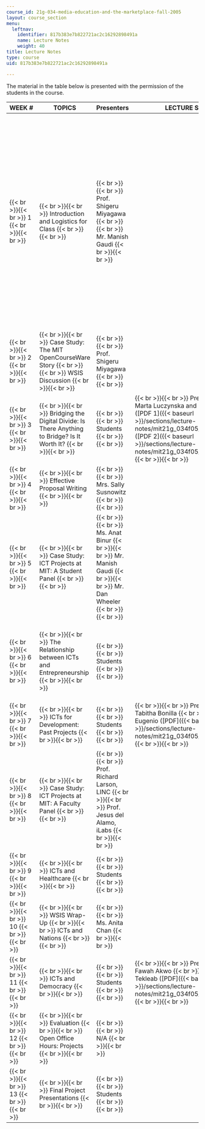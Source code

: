 ```yaml
---
course_id: 21g-034-media-education-and-the-marketplace-fall-2005
layout: course_section
menu:
  leftnav:
    identifier: 817b383e7b822721ac2c16292898491a
    name: Lecture Notes
    weight: 40
title: Lecture Notes
type: course
uid: 817b383e7b822721ac2c16292898491a

---
```


The material in the table below is presented with the permission of the students in the course.

| WEEK # | TOPICS | Presenters | LECTURE SLIDES | HANDOUTS |
| --- | --- | --- | --- | --- |
|  {{< br >}}{{< br >}} 1 {{< br >}}{{< br >}}  |  {{< br >}}{{< br >}} Introduction and Logistics for Class {{< br >}}{{< br >}}  |  {{< br >}}{{< br >}} Prof. Shigeru Miyagawa {{< br >}}{{< br >}} Mr. Manish Gaudi {{< br >}}{{< br >}}  | &nbsp; |  {{< br >}}{{< br >}} Rubric for Oral Presentations ([PDF]({{< baseurl >}}/sections/lecture-notes/mit21g_034f05_rubricorlpr)) (Courtesy of Diane Hendrix.) {{< br >}}{{< br >}} Tips for Oral Presentations ([PDF]({{< baseurl >}}/sections/lecture-notes/mit21g_034f05_tipsfororalp)) (Courtesy of Diane Hendrix.) {{< br >}}{{< br >}} Rubric for Writing ([PDF]({{< baseurl >}}/sections/lecture-notes/mit21g_034f05_rubricforwri)) (Courtesy of Diane Hendrix.) {{< br >}}{{< br >}} Tips for Writing ([PDF]({{< baseurl >}}/sections/lecture-notes/mit21g_034f05_tipsforwriti)) (Courtesy of Diane Hendrix.) {{< br >}}{{< br >}} Peer Editing Questionnaire ([PDF]({{< baseurl >}}/sections/lecture-notes/mit21g_034f05_peereditnque)) (Courtesy of Diane Hendrix.) {{< br >}}{{< br >}} Revising the Draft ([PDF]({{< baseurl >}}/sections/lecture-notes/mit21g_034f05_revisingdraf)) (Courtesy of Diane Hendrix.) {{< br >}}{{< br >}}  |
|  {{< br >}}{{< br >}} 2 {{< br >}}{{< br >}}  |  {{< br >}}{{< br >}} Case Study: The MIT OpenCourseWare Story {{< br >}}{{< br >}} WSIS Discussion {{< br >}}{{< br >}}  |  {{< br >}}{{< br >}} Prof. Shigeru Miyagawa {{< br >}}{{< br >}}  | &nbsp; |  {{< br >}}{{< br >}} WSIS Discussion ([PDF]({{< baseurl >}}/sections/lecture-notes/mit21g_034f05_wsisdiscussi)) {{< br >}}{{< br >}}  |
|  {{< br >}}{{< br >}} 3 {{< br >}}{{< br >}}  |  {{< br >}}{{< br >}} Bridging the Digital Divide: Is There Anything to Bridge? Is It Worth It? {{< br >}}{{< br >}}  |  {{< br >}}{{< br >}} Students {{< br >}}{{< br >}}  |  {{< br >}}{{< br >}} Presentation by Marta Luczynska and Bilha Ndiragu ([PDF 1]({{< baseurl >}}/sections/lecture-notes/mit21g_034f05_bridginanyth)) ([PDF 2]({{< baseurl >}}/sections/lecture-notes/mit21g_034f05_bridginworth)) {{< br >}}{{< br >}}  | &nbsp; |
|  {{< br >}}{{< br >}} 4 {{< br >}}{{< br >}}  |  {{< br >}}{{< br >}} Effective Proposal Writing {{< br >}}{{< br >}}  |  {{< br >}}{{< br >}} Mrs. Sally Susnowitz {{< br >}}{{< br >}}  | &nbsp; |
|  {{< br >}}{{< br >}} 5 {{< br >}}{{< br >}}  |  {{< br >}}{{< br >}} Case Study: ICT Projects at MIT: A Student Panel {{< br >}}{{< br >}}  |  {{< br >}}{{< br >}} Ms. Anat Binur {{< br >}}{{< br >}} Mr. Manish Gaudi {{< br >}}{{< br >}} Mr. Dan Wheeler {{< br >}}{{< br >}}  | &nbsp; |
|  {{< br >}}{{< br >}} 6 {{< br >}}{{< br >}}  |  {{< br >}}{{< br >}} The Relationship between ICTs and Entrepreneurship {{< br >}}{{< br >}}  |  {{< br >}}{{< br >}} Students {{< br >}}{{< br >}}  | &nbsp; |  {{< br >}}{{< br >}} ICTs and Entrepreneurship Discussion ([PDF]({{< baseurl >}}/sections/lecture-notes/mit21g_034f05_ictentrpnshp)) {{< br >}}{{< br >}} ICTs and Entrepreneurship for Development Summary ([PDF]({{< baseurl >}}/sections/lecture-notes/mit21g_034f05_itcentreprde)) {{< br >}}{{< br >}}  |
|  {{< br >}}{{< br >}} 7 {{< br >}}{{< br >}}  |  {{< br >}}{{< br >}} ICTs for Development: Past Projects {{< br >}}{{< br >}}  |  {{< br >}}{{< br >}} Students {{< br >}}{{< br >}}  |  {{< br >}}{{< br >}} Presentation by Tabitha Bonilla  {{< br >}}and Theresa Eugenio ([PDF]({{< baseurl >}}/sections/lecture-notes/mit21g_034f05_itcspastpro)) {{< br >}}{{< br >}}  | &nbsp; |
|  {{< br >}}{{< br >}} 8 {{< br >}}{{< br >}}  |  {{< br >}}{{< br >}} Case Study: ICT Projects at MIT: A Faculty Panel {{< br >}}{{< br >}}  |  {{< br >}}{{< br >}} Prof. Richard Larson, LINC {{< br >}}{{< br >}} Prof. Jesus del Alamo, iLabs {{< br >}}{{< br >}}  | &nbsp; |
|  {{< br >}}{{< br >}} 9 {{< br >}}{{< br >}}  |  {{< br >}}{{< br >}} ICTs and Healthcare {{< br >}}{{< br >}}  |  {{< br >}}{{< br >}} Students {{< br >}}{{< br >}}  | &nbsp; |
|  {{< br >}}{{< br >}} 10 {{< br >}}{{< br >}}  |  {{< br >}}{{< br >}} WSIS Wrap-Up {{< br >}}{{< br >}} ICTs and Nations {{< br >}}{{< br >}}  |  {{< br >}}{{< br >}} Ms. Anita Chan {{< br >}}{{< br >}}  | &nbsp; |
|  {{< br >}}{{< br >}} 11 {{< br >}}{{< br >}}  |  {{< br >}}{{< br >}} ICTs and Democracy {{< br >}}{{< br >}}  |  {{< br >}}{{< br >}} Students {{< br >}}{{< br >}}  |  {{< br >}}{{< br >}} Presentation by Fawah Akwo  {{< br >}}Yonatan Tekleab ([PDF]({{< baseurl >}}/sections/lecture-notes/mit21g_034f05_ictanddemocr)) {{< br >}}{{< br >}}  | &nbsp; |
|  {{< br >}}{{< br >}} 12 {{< br >}}{{< br >}}  |  {{< br >}}{{< br >}} Evaluation {{< br >}}{{< br >}} Open Office Hours: Projects {{< br >}}{{< br >}}  |  {{< br >}}{{< br >}} N/A {{< br >}}{{< br >}}  | &nbsp; |
|  {{< br >}}{{< br >}} 13 {{< br >}}{{< br >}}  |  {{< br >}}{{< br >}} Final Project Presentations {{< br >}}{{< br >}}  |  {{< br >}}{{< br >}} Students {{< br >}}{{< br >}}  | &nbsp; |